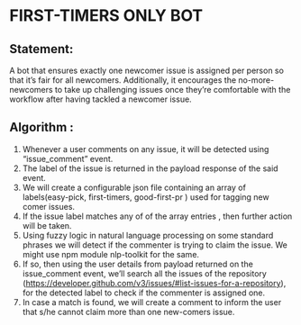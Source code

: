 # FIRST-TIMERS ONLY BOT

## Statement:

A bot that ensures exactly one newcomer issue is assigned per person so that it’s fair for all newcomers. Additionally, it encourages the no-more-newcomers to take up challenging issues once they’re comfortable with the workflow after having tackled a newcomer issue.

## Algorithm :

1. Whenever a user comments on any issue, it will be detected using “issue_comment” event.
2. The label of the issue is returned in the payload response of the said event.
3. We will create a configurable json file containing an array of labels(easy-pick, first-timers, good-first-pr ) used for tagging new comer issues.
4. If the issue label matches any of of the array entries , then further action will be taken.
5. Using fuzzy logic in natural language processing on some standard phrases we will detect if the commenter is trying to claim the issue. We might use npm module nlp-toolkit for the same.
6. If so, then using the user details from payload returned on the issue_comment event, we’ll search all the issues of the repository (https://developer.github.com/v3/issues/#list-issues-for-a-repository), for the detected label to check if the commenter is assigned one.
7. In case a match is found, we will create a comment to inform the user that s/he cannot claim more than one new-comers issue.
